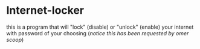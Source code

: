 # Internet-locker
this is a program that will "lock" (disable) or "unlock" (enable) your internet with password of your choosing (*notice this has been requested by omer scoop*)
